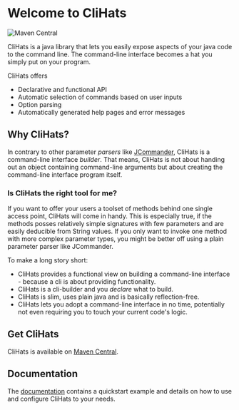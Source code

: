 # Welcome to CliHats

![Maven Central](https://img.shields.io/maven-central/v/io.github.johannesbuchholz/clihats?style=for-the-badge)

CliHats is a java library that lets you easily expose aspects of your java code to the command line. The command-line interface becomes a hat you simply put on your program.

CliHats offers
- Declarative and functional API
- Automatic selection of commands based on user inputs
- Option parsing
- Automatically generated help pages and error messages

## Why CliHats?

In contrary to other parameter *parsers* like [JCommander](https://github.com/cbeust/jcommander), CliHats is a command-line interface *builder*. That means, CliHats is not about handing out an object containing command-line arguments but about creating the command-line interface program itself.

### Is CliHats the right tool for me?
If you want to offer your users a toolset of methods behind one single access point, CliHats will come in handy. This is especially true, if the methods posses relatively simple signatures with few parameters and are easily deducible from String values.
If you only want to invoke one method with more complex parameter types, you might be better off using a plain parameter parser like JCommander.

To make a long story short:
- CliHats provides a functional view on building a command-line interface - because a cli is about providing functionality.
- CliHats is a cli-builder and you *declare* what to build.
- CliHats is slim, uses plain java and is basically reflection-free.
- CliHats lets you adopt a command-line interface in no time, potentially not even requiring you to touch your current code's logic.

## Get CliHats
CliHats is available on [Maven Central](https://mvnrepository.com/artifact/io.github.johannesbuchholz/clihats).

## Documentation
The [documentation](https://johannesbuchholz.github.io/clihats/doc.html) contains a quickstart example and details on how to use and configure CliHats to your needs. 